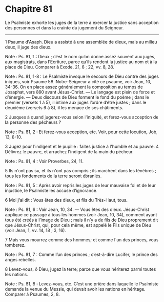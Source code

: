 # Chapitre 81

Le Psalmiste exhorte les juges de la terre à exercer la justice sans acception des personnes et dans la crainte du jugement du Seigneur.

***

1 Psaume d'Asaph. Dieu a assisté à une assemblée de dieux, mais au milieu deux, il juge des dieux.

<span class="bible-note">Note : </span> Ps. 81, 1 : Dieux ; c’est le nom qu’on donne assez souvent aux juges, aux magistrats, dans l’Ecriture, parce qu’ils rendent la justice au nom et à la place de Dieu. Comparer à Exode, 21, 6 ; 22, vv. 8, 28.

<span class="bible-note">Note : </span> Ps. 81, 1-8 : Le Psalmiste invoque le secours de Dieu contre des juges iniques, voir Psaume 58. Notre-Seigneur a cité ce psaume, voir Jean, 10, 34-36. On en place assez généralement la composition au temps de Josaphat, vers 890 avant Jésus-Christ. ― Le langage est plein de force et d’énergie. ― Deux discours de Dieu forment le fond du poème ; dans le premier (versets 1 à 5), il intime aux juges l’ordre d’être justes ; dans le deuxième (versets 6 à 8), il les menace de ses châtiments.


2 Jusques à quand jugerez-vous selon l'iniquité, et ferez-vous acception de la personne des pécheurs ?

<span class="bible-note">Note : </span> Ps. 81, 2 : Et ferez-vous acception, etc. Voir, pour cette locution, Job, 13, 8-10.


3 Jugez pour l'indigent et le pupille : faites justice à l'humble et au pauvre. 4 Délivrez le pauvre, et arrachez l'indigent de la main du pécheur.

<span class="bible-note">Note : </span> Ps. 81, 4 : Voir Proverbes, 24, 11.


5 Ils n'ont pas su, et ils n'ont pas compris ; ils marchent dans les ténèbres ; tous les fondements de la terre seront ébranlés.

<span class="bible-note">Note : </span> Ps. 81, 5 : Après avoir repris les juges de leur mauvaise foi et de leur injustice, le Psalmiste les accuse d’ignorance.


6 Moi j'ai dit : Vous êtes des dieux, et fils du Très-Haut, tous.

<span class="bible-note">Note : </span> Ps. 81, 6 : Voir Jean, 10, 34. ― Vous êtes des dieux. Jésus-Christ applique ce passage à tous les hommes (voir Jean, 10, 34), comment ayant tous été créés à l’image de Dieu ; mais il n’y a de fils de Dieu proprement dit que Jésus-Christ, qui, pour cela même, est appelé le Fils unique de Dieu (voir Jean, 1, vv. 14, 18 ; 3, 16).

7 Mais vous mourrez comme des hommes; et comme l'un des princes, vous tomberez.

<span class="bible-note">Note : </span> Ps. 81, 7 : Comme l’un des princes ; c’est-à-dire Lucifer, le prince des anges rebelles.


8 Levez-vous, ô Dieu, jugez la terre; parce que vous hériterez parmi toutes les nations.

<span class="bible-note">Note : </span> Ps. 81, 8 : Levez-vous, etc. C’est une prière dans laquelle le Psalmiste demande la venue du Messie, qui devait avoir les nations en héritage. Comparer à Psaumes, 2, 8.


